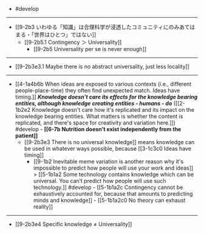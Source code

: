 - #develop
---
- [[9-2b3 いわゆる「知識」は合理科学が浸透したコミュニティにのみあてはまる・「世界はひとつ」ではない]]
  - [[9-2b5.1 Contingency ＞ Universality]]
    - [[9-2b5 Universality per se is never enough]]
---
- [[9-2b3e3.1 Maybe there is no abstract universality, just less locality]]
---
- [[4-1a4b6b When ideas are exposed to various contexts (i.e., different people-place-time) they often find unexpected match. Ideas have timing.]]
	***Knowledge doesn't care its effects for the knowledge bearing entities, although knowledge creating entities - humans - do*** ([[2-1b2e2 Knowledge doesn't care how it's replicated and its impact on the knowledge bearing entities. What matters is whether the content is replicated, and there's space for creativity and variation here.]]) #develop - **[[6-7b Nutrition doesn’t exist independently from the patient]]**
    - [[9-2b3e3 There is no universal knowledge]] means knowledge can be used in whatever ways possible, because [[3-1c3c0 Ideas have timing]]
      - [[9-1b2 Inevitable meme variation is another reason why it's impossible to predict how people will use your work and ideas]] > [[5-1b1a2 Some technology contains knowledge which can be universal. You can’t predict how people will use such technology.]] #develop
				- [[5-1b1a2c Contingency cannot be exhaustively accounted for, because that amounts to predicting minds and knowledge]]
					- [[5-1b1a2c0 No theory can exhaust reality]]
---
- [[9-2b3e4 Specific knowledge ≠ Universality]]
